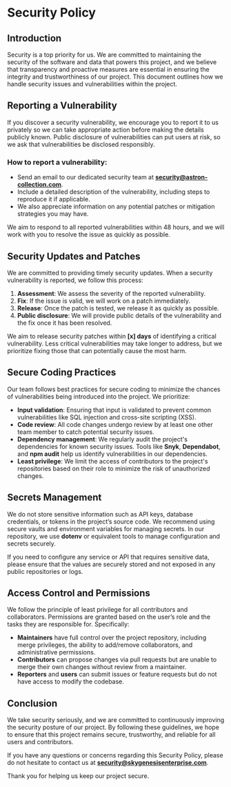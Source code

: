 # Security Policy

## Introduction

Security is a top priority for us. We are committed to maintaining the security of the software and data that powers this project, and we believe that transparency and proactive measures are essential in ensuring the integrity and trustworthiness of our project. This document outlines how we handle security issues and vulnerabilities within the project.

## Reporting a Vulnerability

If you discover a security vulnerability, we encourage you to report it to us privately so we can take appropriate action before making the details publicly known. Public disclosure of vulnerabilities can put users at risk, so we ask that vulnerabilities be disclosed responsibly.

### How to report a vulnerability:
- Send an email to our dedicated security team at **security@astron-collection.com**.
- Include a detailed description of the vulnerability, including steps to reproduce it if applicable.
- We also appreciate information on any potential patches or mitigation strategies you may have.

We aim to respond to all reported vulnerabilities within 48 hours, and we will work with you to resolve the issue as quickly as possible.

## Security Updates and Patches

We are committed to providing timely security updates. When a security vulnerability is reported, we follow this process:

1. **Assessment**: We assess the severity of the reported vulnerability.
2. **Fix**: If the issue is valid, we will work on a patch immediately.
3. **Release**: Once the patch is tested, we release it as quickly as possible.
4. **Public disclosure**: We will provide public details of the vulnerability and the fix once it has been resolved.

We aim to release security patches within **[x] days** of identifying a critical vulnerability. Less critical vulnerabilities may take longer to address, but we prioritize fixing those that can potentially cause the most harm.

## Secure Coding Practices

Our team follows best practices for secure coding to minimize the chances of vulnerabilities being introduced into the project. We prioritize:

- **Input validation**: Ensuring that input is validated to prevent common vulnerabilities like SQL injection and cross-site scripting (XSS).
- **Code review**: All code changes undergo review by at least one other team member to catch potential security issues.
- **Dependency management**: We regularly audit the project's dependencies for known security issues. Tools like **Snyk**, **Dependabot**, and **npm audit** help us identify vulnerabilities in our dependencies.
- **Least privilege**: We limit the access of contributors to the project's repositories based on their role to minimize the risk of unauthorized changes.

## Secrets Management

We do not store sensitive information such as API keys, database credentials, or tokens in the project’s source code. We recommend using secure vaults and environment variables for managing secrets. In our repository, we use **dotenv** or equivalent tools to manage configuration and secrets securely.

If you need to configure any service or API that requires sensitive data, please ensure that the values are securely stored and not exposed in any public repositories or logs.

## Access Control and Permissions

We follow the principle of least privilege for all contributors and collaborators. Permissions are granted based on the user’s role and the tasks they are responsible for. Specifically:

- **Maintainers** have full control over the project repository, including merge privileges, the ability to add/remove collaborators, and administrative permissions.
- **Contributors** can propose changes via pull requests but are unable to merge their own changes without review from a maintainer.
- **Reporters** and **users** can submit issues or feature requests but do not have access to modify the codebase.

## Conclusion

We take security seriously, and we are committed to continuously improving the security posture of our project. By following these guidelines, we hope to ensure that this project remains secure, trustworthy, and reliable for all users and contributors.

If you have any questions or concerns regarding this Security Policy, please do not hesitate to contact us at **security@skygenesisenterprise.com**.

Thank you for helping us keep our project secure.
